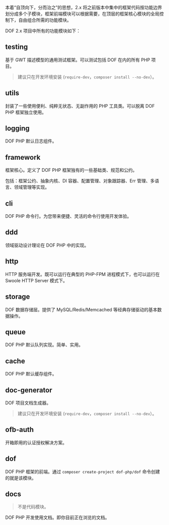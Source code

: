 <!-- toc -->

本着“自顶向下，分而治之”的思想，2.x 将之前版本中集中的框架代码按功能边界划分成多个子模块，框架前端模块可以根据需要，在顶层的框架核心模块的全局控制下，自由组合所需的功能模块。

DOF 2.x 项目中所有的功能模块如下：

## testing

基于 GWT 描述模型的通用测试框架。可以测试包括 DOF 在内的所有 PHP 项目。

> 建议只在开发环境安装 (`require-dev`，`composer install --no-dev`）。

## utils

封装了一些使用便利、纯粹无状态、无副作用的 PHP 工具类。可以脱离 DOF PHP 框架独立使用。

## logging

DOF PHP 默认日志组件。

## framework

框架核心。定义了 DOF PHP 框架独有的一些基础类、规范和公约。

包括：框架公约、抽象内核、DI 容器、配置管理、对象跟踪器、Err 管理、多语言、领域管理等实现。

## cli

DOF PHP 命令行。为您带来便捷、灵活的命令行使用开发体验。

## ddd

领域驱动设计理论在 DOF PHP 中的实现。

## http

HTTP 服务端开发。既可以运行在典型的 PHP-FPM 进程模式下，也可以运行在 Swoole HTTP Server 模式下。

## storage

DOF 数据存储层。提供了 MySQL/Redis/Memcached 等经典存储驱动的基本数据操作。

## queue

DOF PHP 默认队列实现。简单、实用。

## cache

DOF PHP 默认缓存组件。

## doc-generator

DOF 项目文档生成器。

> 建议只在开发环境安装 (`require-dev`，`composer install --no-dev`）。

## ofb-auth

开箱即用的认证授权解决方案。

## dof

DOF PHP 框架的前端。通过 `composer create-project dof-php/dof` 命令创建的就是该模块。

## docs

> 不是代码模块。

DOF PHP 开发使用文档。即你目前正在浏览的文档。
